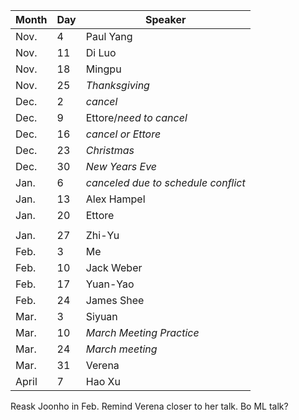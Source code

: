 Month | Day|  Speaker
------|----|--------------
Nov.  |  4 |  Paul Yang
Nov.  | 11 |  Di Luo
Nov.  | 18 |  Mingpu
Nov.  | 25 |  _Thanksgiving_
Dec.  |  2 |  _cancel_
Dec.  |  9 |  Ettore/_need to cancel_
Dec.  | 16 |  _cancel or Ettore_
Dec.  | 23 |  _Christmas_
Dec.  | 30 |  _New Years Eve_
Jan.  |  6 |  _canceled due to schedule conflict_
Jan.  | 13 |  Alex Hampel
Jan.  | 20 |  Ettore
 | | 
Jan.  | 27 |  Zhi-Yu
Feb.  |  3 |  Me
Feb.  | 10 |  Jack Weber
Feb.  | 17 |  Yuan-Yao
Feb.  | 24 |  James Shee
Mar.  |  3 |  Siyuan
Mar.  | 10 |  *March Meeting Practice*
Mar.  | 24 |  *March meeting*
Mar.  | 31 | Verena
April |  7 | Hao Xu

Reask Joonho in Feb. 
Remind Verena closer to her talk. 
Bo ML talk?
